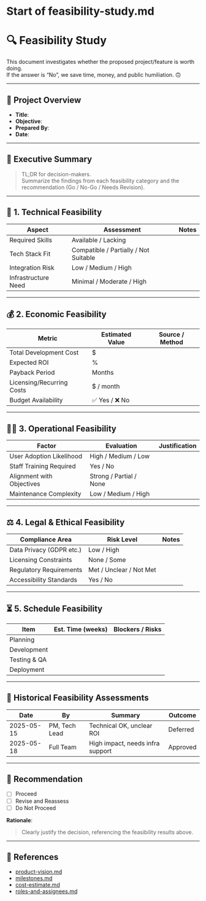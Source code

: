 <!--
START OF feasibility-study.md

Purpose:
Evaluate if the proposed project (or feature/module) is technically, economically, operationally, legally, and schedule-wise viable before initiating development.

Update Frequency:
Created at initiation phase; updated when significant scope change occurs.

Location: /project-management/feasibility-study.md
-->

# Start of feasibility-study.md

# 🔍 Feasibility Study

This document investigates whether the proposed project/feature is worth doing.  
If the answer is “No”, we save time, money, and public humiliation. 🙃

---

## 📘 Project Overview

- **Title**:  
- **Objective**:  
- **Prepared By**:  
- **Date**:  

---

## 🧠 Executive Summary

> TL;DR for decision-makers.  
Summarize the findings from each feasibility category and the recommendation (Go / No-Go / Needs Revision).

---

## 🧪 1. Technical Feasibility

| Aspect              | Assessment                            | Notes |
|---------------------|---------------------------------------|-------|
| Required Skills     | Available / Lacking                   |       |
| Tech Stack Fit      | Compatible / Partially / Not Suitable |       |
| Integration Risk    | Low / Medium / High                   |       |
| Infrastructure Need | Minimal / Moderate / High             |       |

---

## 💰 2. Economic Feasibility

| Metric                    | Estimated Value | Source / Method |
|---------------------------|-----------------|-----------------|
| Total Development Cost    | $               |                 |
| Expected ROI              | %               |                 |
| Payback Period            | Months          |                 |
| Licensing/Recurring Costs | $ / month       |                 |
| Budget Availability       | ✅ Yes / ❌ No  |                 |

---

## 🧑‍💼 3. Operational Feasibility

| Factor                    | Evaluation              | Justification |
|---------------------------|-------------------------|---------------|
| User Adoption Likelihood  | High / Medium / Low     |               |
| Staff Training Required   | Yes / No                |               |
| Alignment with Objectives | Strong / Partial / None |               |
| Maintenance Complexity    | Low / Medium / High     |               |

---

## ⚖️ 4. Legal & Ethical Feasibility

| Compliance Area          | Risk Level              | Notes |
|--------------------------|-------------------------|-------|
| Data Privacy (GDPR etc.) | Low / High              |       |
| Licensing Constraints    | None / Some             |       |
| Regulatory Requirements  | Met / Unclear / Not Met |       |
| Accessibility Standards  | Yes / No                |       |

---

## ⏳ 5. Schedule Feasibility

| Item         | Est. Time (weeks) | Blockers / Risks |
|--------------|-------------------|------------------|
| Planning     |                   |                  |
| Development  |                   |                  |
| Testing & QA |                   |                  |
| Deployment   |                   |                  |

---

## 📒 Historical Feasibility Assessments

| Date       | By            | Summary                          | Outcome  |
|------------|---------------|----------------------------------|----------|
| 2025-05-15 | PM, Tech Lead | Technical OK, unclear ROI        | Deferred |
| 2025-05-18 | Full Team     | High impact, needs infra support | Approved |

---

## 🧾 Recommendation

- [ ] Proceed
- [ ] Revise and Reassess
- [ ] Do Not Proceed

**Rationale**:  
> Clearly justify the decision, referencing the feasibility results above.

---

## 📌 References

- [product-vision.md](product-vision.md)  
- [milestones.md](milestones.md)  
- [cost-estimate.md](cost-estimate.md)  
- [roles-and-assignees.md](roles-and-assignees.md)

<!-- END OF feasibility-study.md -->
